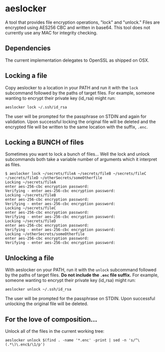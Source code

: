 # aeslocker

A tool that provides file encryption operations, "lock" and "unlock." Files are encrypted using AES256 CBC and written in base64. This tool does not currently use any MAC for integrity checking.

## Dependencies

The current implementation delegates to OpenSSL as shipped on OSX.

## Locking a file

Copy aeslocker to a location in your PATH and run it with the `lock` subcommand followed by the paths of target files. For example, someone wanting to encrypt their private key (id_rsa) might run:

    aeslocker lock ~/.ssh/id_rsa

The user will be prompted for the passphrase on STDIN and again for validation. Upon successful locking the original file will be deleted and the encrypted file will be written to the same location with the suffix, `.enc`.

## Locking a BUNCH of files

Sometimes you want to lock a bunch of files... Well the lock and unlock subcommands both take a variable number of arguments which it interpret as files.

    $ aeslocker lock ~/secrets/fileA ~/secrets/fileB ~/secrets/fileC ~/secrets/fileD ~/otherSecrets/someOtherfile
    Locking ~/secrets/fileA
    enter aes-256-cbc encryption password:
    Verifying - enter aes-256-cbc encryption password:
    Locking ~/secrets/fileB
    enter aes-256-cbc encryption password:
    Verifying - enter aes-256-cbc encryption password:
    Locking ~/secrets/fileC
    enter aes-256-cbc encryption password:
    Verifying - enter aes-256-cbc encryption password:
    Locking ~/secrets/fileD
    enter aes-256-cbc encryption password:
    Verifying - enter aes-256-cbc encryption password:
    Locking ~/otherSecrets/someOtherfile
    enter aes-256-cbc encryption password:
    Verifying - enter aes-256-cbc encryption password:

## Unlocking a file

With aeslocker on your PATH, run it with the `unlock` subcommand followed by the paths of target files. **Do not include the `.enc` file suffix.** For example, someone wanting to encrypt their private key (id_rsa) might run:

    aeslocker unlock ~/.ssh/id_rsa

The user will be prompted for the passphrase on STDIN. Upon successful unlocking the original file will be deleted.

## For the love of composition...

Unlock all of the files in the current working tree:

    aeslocker unlock $(find . -name '*.enc' -print | sed -n 's/^\(.*\)\.enc$/\1/p')

